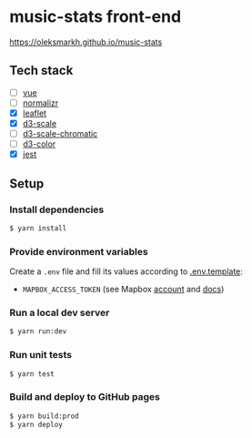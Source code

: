 # music-stats front-end

https://oleksmarkh.github.io/music-stats

## Tech stack

- [ ] [vue](https://vuejs.org/v2/guide)
- [ ] [normalizr](https://github.com/paularmstrong/normalizr)
- [x] [leaflet](http://leafletjs.com)
- [x] [d3-scale](https://github.com/d3/d3-scale)
- [ ] [d3-scale-chromatic](https://github.com/d3/d3-scale-chromatic)
- [ ] [d3-color](https://github.com/d3/d3-color)
- [x] [jest](https://facebook.github.io/jest)

## Setup

### Install dependencies

```bash
$ yarn install
```

### Provide environment variables

Create a `.env` file and fill its values according to [.env.template](.env.template):

* `MAPBOX_ACCESS_TOKEN` (see Mapbox [account](https://www.mapbox.com/account/access-tokens) and [docs](https://www.mapbox.com/help/how-access-tokens-work))

### Run a local dev server

```bash
$ yarn run:dev
```

### Run unit tests

```bash
$ yarn test
```

### Build and deploy to GitHub pages

```bash
$ yarn build:prod
$ yarn deploy
```
